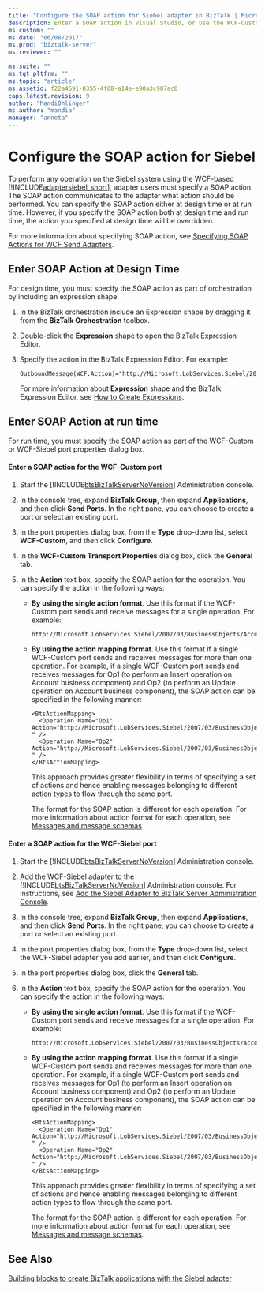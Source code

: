 ```yaml
---
title: "Configure the SOAP action for Siebel adapter in BizTalk | Microsoft Docs"
description: Enter a SOAP action in Visual Studio, or use the WCF-Custom or WCF-Siebel adapter in the BizTalk Adapter Pack (BAP)
ms.custom: ""
ms.date: "06/08/2017"
ms.prod: "biztalk-server"
ms.reviewer: ""

ms.suite: ""
ms.tgt_pltfrm: ""
ms.topic: "article"
ms.assetid: f22a4691-0355-4f08-a14e-e90a3c987ac0
caps.latest.revision: 9
author: "MandiOhlinger"
ms.author: "mandia"
manager: "anneta"
---
```

# Configure the SOAP action for Siebel
To perform any operation on the Siebel system using the WCF-based [!INCLUDE[adaptersiebel_short](../../includes/adaptersiebel-short-md.md)], adapter users must specify a SOAP action. The SOAP action communicates to the adapter what action should be performed. You can specify the SOAP action either at design time or at run time. However, if you specify the SOAP action both at design time and run time, the action you specified at design time will be overridden.  
  
 For more information about specifying SOAP action, see [Specifying SOAP Actions for WCF Send Adapters](../../core/specifying-soap-actions-for-wcf-send-adapters.md).
  
## Enter SOAP Action at Design Time  
 For design time, you must specify the SOAP action as part of orchestration by including an expression shape.  
  
1.  In the BizTalk orchestration include an Expression shape by dragging it from the **BizTalk Orchestration** toolbox.  
  
2.  Double-click the **Expression** shape to open the BizTalk Expression Editor.  
  
3.  Specify the action in the BizTalk Expression Editor. For example:  
  
    ```  
    OutboundMessage(WCF.Action)="http://Microsoft.LobServices.Siebel/2007/03/BusinessObjects/Account/Account/Insert"  
    ```  
  
     For more information about **Expression** shape and the BizTalk Expression Editor, see [How to Create Expressions](../../core/how-to-create-expressions.md).  
  
## Enter SOAP Action at run time  
 For run time, you must specify the SOAP action as part of the WCF-Custom or WCF-Siebel port properties dialog box.  
  
#### Enter a SOAP action for the WCF-Custom port  
  
1. Start the [!INCLUDE[btsBizTalkServerNoVersion](../../includes/btsbiztalkservernoversion-md.md)] Administration console.  
  
2. In the console tree, expand **BizTalk Group**, then expand **Applications**, and then click **Send Ports**. In the right pane, you can choose to create a port or select an existing port.  
  
3. In the port properties dialog box, from the **Type** drop-down list, select **WCF-Custom**, and then click **Configure**.  
  
4. In the **WCF-Custom Transport Properties** dialog box, click the **General** tab.  
  
5. In the **Action** text box, specify the SOAP action for the operation. You can specify the action in the following ways:  
  
   -   **By using the single action format**. Use this format if the WCF-Custom port sends and receive messages for a single operation. For example:  
  
       ```  
       http://Microsoft.LobServices.Siebel/2007/03/BusinessObjects/Account/Account/Insert  
       ```  
  
   -   **By using the action mapping format**. Use this format if a single WCF-Custom port sends and receives messages for more than one operation. For example, if a single WCF-Custom port sends and receives messages for Op1 (to perform an Insert operation on Account business component) and Op2 (to perform an Update operation on Account business component), the SOAP action can be specified in the following manner:  
  
       ```  
       <BtsActionMapping>  
         <Operation Name="Op1" Action="http://Microsoft.LobServices.Siebel/2007/03/BusinessObjects/Account/Account/Insert " />  
         <Operation Name="Op2" Action="http://Microsoft.LobServices.Siebel/2007/03/BusinessObjects/Account/Account/Update " />  
       </BtsActionMapping>  
       ```  
  
        This approach provides greater flexibility in terms of specifying a set of actions and hence enabling messages belonging to different action types to flow through the same port.  
  
        The format for the SOAP action is different for each operation. For more information about action format for each operation, see [Messages and message schemas](messages-and-message-schemas-for-siebel-adapter-in-biztalk.md).
  
#### Enter a SOAP action for the WCF-Siebel port  
  
1. Start the [!INCLUDE[btsBizTalkServerNoVersion](../../includes/btsbiztalkservernoversion-md.md)] Administration console.  
  
2. Add the WCF-Siebel adapter to the [!INCLUDE[btsBizTalkServerNoVersion](../../includes/btsbiztalkservernoversion-md.md)] Administration console. For instructions, see [Add the Siebel Adapter to BizTalk Server Administration Console](../../adapters-and-accelerators/adapter-siebel/add-the-siebel-adapter-to-biztalk-server-administration-console.md).  
  
3. In the console tree, expand **BizTalk Group**, then expand **Applications**, and then click **Send Ports**. In the right pane, you can choose to create a port or select an existing port.  
  
4. In the port properties dialog box, from the **Type** drop-down list, select the WCF-Siebel adapter you add earlier, and then click **Configure**.  
  
5. In the port properties dialog box, click the **General** tab.  
  
6. In the **Action** text box, specify the SOAP action for the operation. You can specify the action in the following ways:  
  
   -   **By using the single action format**. Use this format if the WCF-Custom port sends and receive messages for a single operation. For example:  
  
       ```  
       http://Microsoft.LobServices.Siebel/2007/03/BusinessObjects/Account/Account/Insert  
       ```  
  
   -   **By using the action mapping format**. Use this format if a single WCF-Custom port sends and receives messages for more than one operation. For example, if a single WCF-Custom port sends and receives messages for Op1 (to perform an Insert operation on Account business component) and Op2 (to perform an Update operation on Account business component), the SOAP action can be specified in the following manner:  
  
       ```  
       <BtsActionMapping>  
         <Operation Name="Op1" Action="http://Microsoft.LobServices.Siebel/2007/03/BusinessObjects/Account/Account/Insert " />  
         <Operation Name="Op2" Action="http://Microsoft.LobServices.Siebel/2007/03/BusinessObjects/Account/Account/Update " />  
       </BtsActionMapping>  
       ```  
  
        This approach provides greater flexibility in terms of specifying a set of actions and hence enabling messages belonging to different action types to flow through the same port.  
  
        The format for the SOAP action is different for each operation. For more information about action format for each operation, see [Messages and message schemas](messages-and-message-schemas-for-siebel-adapter-in-biztalk.md).
  
## See Also  
[Building blocks to create BizTalk applications with the Siebel adapter](../../adapters-and-accelerators/adapter-siebel/building-blocks-to-create-biztalk-applications-with-the-siebel-adapter.md)